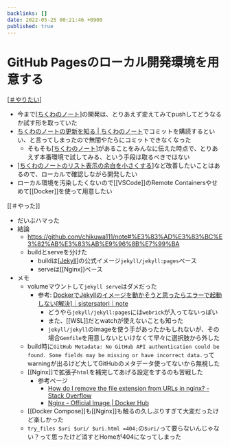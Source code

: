 ```yaml
---
backlinks: []
date: 2022-05-25 00:21:46 +0900
published: true
---
```


# GitHub Pagesのローカル開発環境を用意する

[[＃やりたい]]

- 今まで[[ちくわのノート]]の開発は、とりあえず変えてみてpushしてどうなるか試す形を取っていた
- [ちくわのノートの更新を知る | ちくわのノート](https://note.chikuwa111.com/%E3%81%A1%E3%81%8F%E3%82%8F%E3%81%AE%E3%83%8E%E3%83%BC%E3%83%88%E3%81%AE%E6%9B%B4%E6%96%B0%E3%82%92%E7%9F%A5%E3%82%8B)でコミットを購読するといい、と言ってしまったので無闇やたらにコミットできなくなった
  - そもそも[[ちくわのノート]]があることをみんなに伝えた時点で、とりあえず本番環境で試してみる、という手段は取るべきではない
- [[ちくわのノートのリスト表示の余白を小さくする]]など改善したいことはあるので、ローカルで確認しながら開発したい
- ローカル環境を汚染したくないので[[VSCode]]のRemote Containersやせめて[[Docker]]を使って用意したい

[[＃やった]]

- だいぶハマった
- 結論
  - https://github.com/chikuwa111/note#%E3%83%AD%E3%83%BC%E3%82%AB%E3%83%AB%E9%96%8B%E7%99%BA
  - buildとserveを分けた
    - buildは[[Jekyll]]の公式イメージ`jekyll/jekyll:pages`ベース
    - serveは[[Nginx]]ベース
- メモ
  - volumeマウントして`jekyll serve`はダメだった
    - 参考: [DockerでJekyllのイメージを動かそうと思ったらエラーで起動しない[解決]｜sistersatori｜note](https://note.com/sistersatori/n/nf2e6660661df)
      - どうやら`jekyll/jekyll:pages`には`webrick`が入ってないっぽい
      - また、[[WSL]]だとwatchが使えないことも知った
      - `jekyll/jekyll`のimageを使う手があったかもしれないが、その場合`Gemfile`を用意しないといけなくて早々に選択肢から外した
  - build時に`GitHub Metadata: No GitHub API authentication could be found. Some fields may be missing or have incorrect data.`ってwarningが出るけど大してGitHubのメタデータ使ってないから無視した
  - [[Nginx]]で拡張子`html`を補完してあげる設定をするのも苦戦した
    - 参考ページ
      - [How do I remove the file extension from URLs in nginx? - Stack Overflow](https://stackoverflow.com/questions/38188963/how-do-i-remove-the-file-extension-from-urls-in-nginx)
      - [Nginx - Official Image | Docker Hub](https://hub.docker.com/_/nginx)
  - [[Docker Compose]]も[[Nginx]]も触るの久しぶりすぎて大変だったけど楽しかった
  - `try_files $uri $uri/ $uri.html =404;`の`$uri/`って要らないんじゃない？って思ったけど消すとHomeが404になってしまった

[//begin]: # "Autogenerated link references for markdown compatibility"
[＃やりたい]: ＃やりたい "＃やりたい"
[ちくわのノート]: ちくわのノート "ちくわのノート"
[ちくわのノート]: ちくわのノート "ちくわのノート"
[ちくわのノートのリスト表示の余白を小さくする]: ちくわのノートのリスト表示の余白を小さくする "ちくわのノートのリスト表示の余白を小さくする"
[Jekyll]: Jekyll "Jekyll"
[//end]: # "Autogenerated link references"